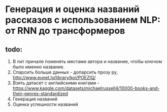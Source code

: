 # Генерация и оценка названий рассказов с использованием NLP: от RNN до трансформеров

## todo:
1. В лит причале поменять местами автора и название, чтобы ключом было именно название.
2. Спарсить больше данных - допарсить прозу ру, http://www.eunet.lv/library/koi/POEZIQ/
3. Взять датасет с английскими книгами - https://www.kaggle.com/datasets/michaelrussell4/10000-books-and-their-genres-standardized
4. Генерация названий
5. Оценка успешности названий


